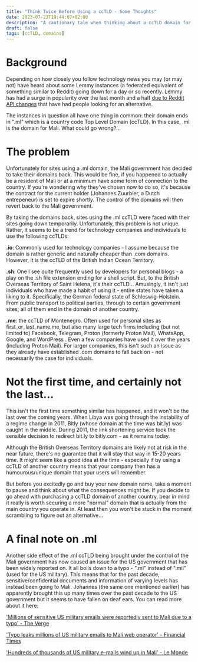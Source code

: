 ```yaml
---
title: "Think Twice Before Using a ccTLD - Some Thoughts"
date: 2023-07-23T19:44:07+02:00
description: "A cautionary tale when thinking about a ccTLD domain for your personal site or business"
draft: false
tags: [ccTLD, domains]
---
```

# Background

Depending on how closely you follow technology news you may (or may not) have heard about some Lemmy instances (a federated equivalent of something similar to Reddit) going down for a day or so recently. Lemmy has had a surge in popularity over the last month and a half [due to Reddit API changes](https://techcrunch.com/2023/07/04/reddit-braces-for-life-after-api-changes/) that have had people looking for an alternative. 

The instances in question all have one thing in common: their domain ends in ".ml" which is a country code Top Level Domain (ccTLD). In this case, .ml is the domain for Mali. What could go wrong?...

# The problem

Unfortunately for sites using a .ml domain, the Mali government has decided to take their domains back. This would be fine, if you happened to actually be a resident of Mali or at a minimum have some form of connection to the country. If you're wondering why they've chosen now to do so, it's because the contract for the current holder (Johannes Zuurbier, a Dutch entrepeneur) is set to expire shortly. The control of the domains will then revert back to the Mali government.

By taking the domains back, sites using the .ml ccTLD were faced with their sites going down temporarily. Unfortunately, this problem is not unique. Rather, it seems to be a trend for technology companies and individuals to use the following ccTLDs:

**.io**: Commonly used for technology companies - I assume because the domain is rather generic and naturally cheaper than .com domains. However, it is the ccTLD of the British Indian Ocean Territory.

**.sh**: One I see quite frequently used by developers for personal blogs - a play on the .sh file extension ending for a shell script. But, to the British Overseas Territory of Saint Helena, it's their ccTLD... Amusingly, it isn't just individuals who have made a habit of using it - entire states have taken a liking to it. Specifically, the German federal state of Schleswig-Holstein. From public transport to political parties, through to certain government sites; all of them end in the domain of another country.

**.me**:  the ccTLD of Montenegro. Often used for personal sites as first_or_last_name.me, but also many large tech firms including (but not limited to) Facebook, Telegram, Proton (formerly Proton Mail), WhatsApp, Google, and WordPress . Even a few companies have used it over the years (including Proton Mail). For larger companies, this isn't such an issue as they already have established .com domains to fall back on - not necessarily the case for individuals.

# Not the first time, and certainly not the last...

This isn't the first time something similar has happened, and it won't be the last over the coming years. When Libya was going through the instability of a regime change in 2011, Bitly (whose domain at the time was bit.ly) was caught in the middle. During 2011, the link shortening service took the sensible decision to redirect bit.ly to bitly.com - as it remains today.

Although the British Overseas Territory domains are likely not at risk in the near future, there's no guarantee that it will stay that way in 15-20 years time. It might seem like a good idea at the time - especially if by using a ccTLD of another country means that your company then has a humourous/unique domain that your users will remember. 

But before you excitedly go and buy your new domain name, take a moment to pause and think about what the consequences might be. If you decide to go ahead with purchasing a ccTLD domain of another country, bear in mind it really is worth securing a more "normal" domain that is actually from the main country you operate in. At least then you won't be stuck in the moment scrambling to figure out an alternative...

# A final note on .ml

Another side effect of the .ml ccTLD being brought under the control of the Mali government has now caused an issue for the US government that has been widely reported on. It all boils down to a typo - ".ml" instead of ".mil" (used for the US military). This means that for the past decade, sensitive/confidential documents and information of varying levels has instead been going to Mali. Johannes (the same one mentioned earlier) has apparently brought this up many times over the past decade to the US government but it seems to have fallen on deaf ears. You can read more about it here:

['Millions of sensitive US military emails were reportedly sent to Mali due to a typo' - The Verge](https://www.theverge.com/2023/7/17/23797379/mali-ml-typo-us-military-emails-leak)

['Typo leaks millions of US military emails to Mali web operator' - Financial Times](https://www.ft.com/content/ab62af67-ed2a-42d0-87eb-c762ac163cf0)

['Hundreds of thousands of US military e-mails wind up in Mali' - Le Monde](https://www.lemonde.fr/en/pixels/article/2023/07/19/hundreds-of-thousands-of-us-military-e-mails-wind-up-in-mali_6058822_14.html)




